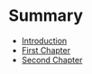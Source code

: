 # Summary

* [Introduction](README.md)
* [First Chapter](chapter1.md)
* [Second Chapter](chapter2md.md)

